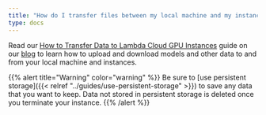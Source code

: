 ```yaml
---
title: "How do I transfer files between my local machine and my instances?"
type: docs
---
```


Read our
[How to Transfer Data to Lambda Cloud GPU Instances](https://lambdalabs.com/blog/downloading-data-sets-lambda-cloud/)
guide on our [blog](https://lambdalabs.com/blog/) to learn how to upload and
download models and other data to and from your local machine and instances.

{{% alert title="Warning" color="warning" %}}
Be sure to [use persistent storage]({{< relref "../guides/use-persistent-storage" >}}) to
save any data that you want to keep. Data not stored in persistent storage is
deleted once you terminate your instance.
{{% /alert %}}
